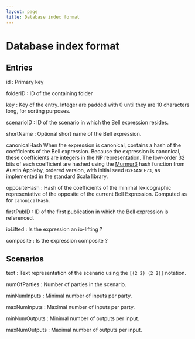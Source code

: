 ```yaml
---
layout: page
title: Database index format
---
```


Database index format
=====================

Entries
-------

id
:   Primary key

folderID
:   ID of the containing folder

key
:   Key of the entry. Integer are padded with 0 until they are 10
    characters long, for sorting purposes.

scenarioID
:   ID of the scenario in which the Bell expression resides.

shortName
:   Optional short name of the Bell expression.

canonicalHash When the expression is canonical, contains a hash of the
coefficients of the Bell expression. Because the expression is
canonical, these coefficients are integers in the NP representation. The
low-order 32 bits of each coefficient are hashed using the
[Murmur3](http://code.google.com/p/smhasher/wiki/MurmurHash3) hash
function from Austin Appleby, ordered version, with initial seed
`0xFAAACE73`, as implemented in the standard Scala library.

oppositeHash
:   Hash of the coefficients of the minimal lexicographic representative
    of the opposite of the current Bell Expression. Computed as for
    `canonicalHash`.

firstPubID
:   ID of the first publication in which the Bell expression is
    referenced.

ioLifted
:   Is the expression an io-lifting ?

composite
:   Is the expression composite ?

Scenarios
---------

text
:   Text representation of the scenario using the `[(2 2) (2 2)]`
    notation.

numOfParties
:   Number of parties in the scenario.

minNumInputs
:   Minimal number of inputs per party.

maxNumInputs
:   Maximal number of inputs per party.

minNumOutputs
:   Minimal number of outputs per input.

maxNumOutputs
:   Maximal number of outputs per input.


